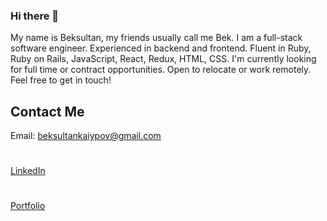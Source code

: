 ### Hi there 👋
My name is Beksultan, my friends usually call me Bek. I am a full-stack software engineer. Experienced in backend and frontend. Fluent in Ruby, Ruby on Rails, JavaScript, React, Redux, HTML, CSS. I'm currently looking for full time or contract opportunities. Open to relocate or work remotely. Feel free to get in touch! 

## Contact Me 
Email: beksultankaiypov@gmail.com
#
[LinkedIn](https://www.linkedin.com/in/beksultan-kaiypov-1ba364206/)
#
[Portfolio](https://beka23.github.io/)



<!--
**Beka23/Beka23** is a ✨ _special_ ✨ repository because its `README.md` (this file) appears on your GitHub profile.

Here are some ideas to get you started:

- 🔭 I’m currently working on ...
- 🌱 I’m currently learning ...
- 👯 I’m looking to collaborate on ...
- 🤔 I’m looking for help with ...
- 💬 Ask me about ...
- 📫 How to reach me: ...
- 😄 Pronouns: ...
- ⚡ Fun fact: ...
-->
